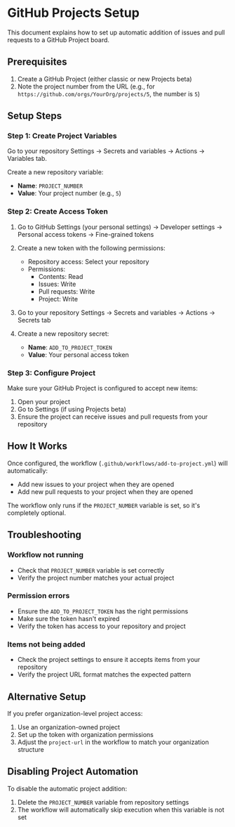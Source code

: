 # GitHub Projects Setup

This document explains how to set up automatic addition of issues and pull requests to a GitHub Project board.

## Prerequisites

1. Create a GitHub Project (either classic or new Projects beta)
2. Note the project number from the URL (e.g., for `https://github.com/orgs/YourOrg/projects/5`, the number is `5`)

## Setup Steps

### Step 1: Create Project Variables

Go to your repository Settings → Secrets and variables → Actions → Variables tab.

Create a new repository variable:
- **Name**: `PROJECT_NUMBER`
- **Value**: Your project number (e.g., `5`)

### Step 2: Create Access Token

1. Go to GitHub Settings (your personal settings) → Developer settings → Personal access tokens → Fine-grained tokens
2. Create a new token with the following permissions:
   - Repository access: Select your repository
   - Permissions:
     - Contents: Read
     - Issues: Write
     - Pull requests: Write
     - Project: Write

3. Go to your repository Settings → Secrets and variables → Actions → Secrets tab
4. Create a new repository secret:
   - **Name**: `ADD_TO_PROJECT_TOKEN` 
   - **Value**: Your personal access token

### Step 3: Configure Project

Make sure your GitHub Project is configured to accept new items:
1. Open your project
2. Go to Settings (if using Projects beta)
3. Ensure the project can receive issues and pull requests from your repository

## How It Works

Once configured, the workflow (`.github/workflows/add-to-project.yml`) will automatically:
- Add new issues to your project when they are opened
- Add new pull requests to your project when they are opened

The workflow only runs if the `PROJECT_NUMBER` variable is set, so it's completely optional.

## Troubleshooting

### Workflow not running
- Check that `PROJECT_NUMBER` variable is set correctly
- Verify the project number matches your actual project

### Permission errors
- Ensure the `ADD_TO_PROJECT_TOKEN` has the right permissions
- Make sure the token hasn't expired
- Verify the token has access to your repository and project

### Items not being added
- Check the project settings to ensure it accepts items from your repository
- Verify the project URL format matches the expected pattern

## Alternative Setup

If you prefer organization-level project access:
1. Use an organization-owned project
2. Set up the token with organization permissions
3. Adjust the `project-url` in the workflow to match your organization structure

## Disabling Project Automation

To disable the automatic project addition:
1. Delete the `PROJECT_NUMBER` variable from repository settings
2. The workflow will automatically skip execution when this variable is not set